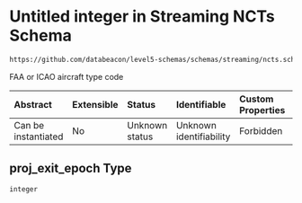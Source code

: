 # Untitled integer in Streaming NCTs Schema

```txt
https://github.com/databeacon/level5-schemas/schemas/streaming/ncts.schema.json#/properties/proj_exit_epoch
```

FAA or ICAO aircraft type code

| Abstract            | Extensible | Status         | Identifiable            | Custom Properties | Additional Properties | Access Restrictions | Defined In                                                                        |
| :------------------ | :--------- | :------------- | :---------------------- | :---------------- | :-------------------- | :------------------ | :-------------------------------------------------------------------------------- |
| Can be instantiated | No         | Unknown status | Unknown identifiability | Forbidden         | Allowed               | none                | [ncts.schema.json\*](../../out/streaming/ncts.schema.json "open original schema") |

## proj\_exit\_epoch Type

`integer`
